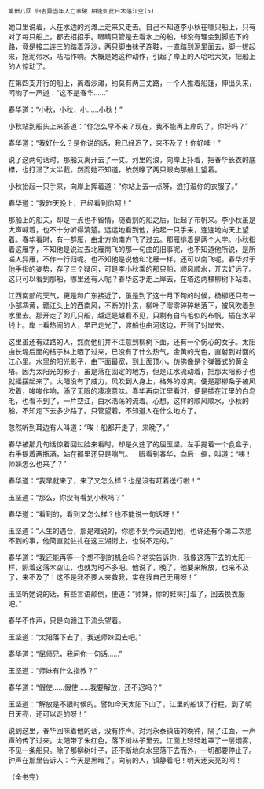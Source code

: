     第卅八回 归去异当年人亡家破 相逢如此日木落江空(5) 

   她口里说着，人在水边的河滩上走来又走去。自己不知道李小秋在哪只船上，只有对了每只船上，都去招招手。眼睛只管是去看水上的船，却没有理会到脚底下的路，竟是接二连三的踏着浮沙，两只脚由袜子连鞋，一直踏到泥里面去，脚一拔起来，拖泥带水，咭咕作响。大概是她这种动作，引起了岸上的人哈哈大笑，把船上的人惊动了。

   在第四支开行的船上，离着沙滩，约莫有两三丈路，一个人推着船篷，伸出头来，呵哟了一声道：“这不是春华……”

   春华道：“小秋，小秋，小……小秋！”

   小秋站到船头上来答道：“你怎么早不来？现在，我不能再上岸的了，你好吗？”

   春华道：“我好什么？是你说的话，我已经迟了，来不及了！你好哇！”

   说了这两句话时，那船又离开去了一丈。河里的浪，向岸上扑着，把春华长衣的底襟，也打湿了大半截。然而她不知道，依然睁了两只眼向那船上望着。

   小秋抬起一只手来，向岸上挥着道：“你站上去一点呀，浪打湿你的衣服了。”

   春华道：“我昨天晚上，已经看到你呵！”

   那船上的船夫，却是一点也不留情，随着别的船之后，扯起了布帆来。李小秋虽是大声喊着，也不十分听得清楚。远远地看到他，抬起一只手来，连连地向天上望着。春华看时，有一群雁，由北方向南方飞了过去。那雁排着是两个人字。小秋指着这雁字，不知他是说过去北雁南飞的那一句曲的旧事呢，也不知道他所说，是所嗟人异雁，不作一行归呢。也不知他是说他和北雁一样，还可以南飞呢。春华对于他手指的姿势，存了三个疑问，可是李小秋乘的那只船，顺风顺水，开去好远了。这只可以看到那船，哪里还有人呢？春华这才走上岸去，在塔边两棵柳树下站着。

   江西南部的天气，更是和广东接近了，虽是到了这十月下旬的时候，杨柳还只有一小部凋黄，赣江头上的西南风，不断的扑来，柳叶子零零碎碎地落下，被风吹着到水里去。那开走了的几只船，越远是越看不见，只剩有白鸟毛似的布帆，插在水平线上。岸上看热闹的人，早已走光了，渡船也由河这边，开到了对岸去。

   这里虽还有过路的人，然而他们并不注意到柳树下面，还有一个伤心的女子。太阳由长堤后面的桔子林上晒了过来，已没有了什么热气，金黄的光色，直射到对面的江心里。水里的阳光影子，由下面最宽，到上面顶小，仿佛像是个弹簧式的黄金塔。因为太阳光的影子，虽是落在固定的地方，但是江水流动着，把那太阳影子也就摇摆起来了。太阳没有了威力，风吹到人身上，格外的凉爽。便是那柳条子被风吹着，唆唆作响，添了无限的凄凉意味。春华再向江里看时，便是插在江里的白鸟毛，也看不到了，一片空江，白水浩荡的流着。心想，这样的顺风顺水，小秋的船，不知走下去多少路了。只管望着，不知道人在什么地方了。

   忽然听到耳边有人叫道：“唉！船都开走了，来晚了。”

   春华被那几句话惊着回过脸来看时，却是久违了的屈玉坚。左手提着一个食盒子，右手提着两瓶酒，站在那里还只是喘气。一眼看到春华，向后一缩，叫道：“咦！师妹怎么也来了？”

   春华道：“我早就来了，来了又怎么样？也是没有赶着送行啦！”

   玉坚道：“那么，你没有看到小秋吗？”

   春华道：“看到的，看到又怎么样？也不能说一句话呀！”

   玉坚道：“人生的遇合，那是难说的，你想不到今天遇到他，也许还有个第二次想不到的事，他简直就驻扎在这三湖街上，也说不定的。”

   春华道：“我还能再等一个想不到的机会吗？老实告诉你，我像这落下去的太阳一样，照着这落木空江，也就为时不多吧。他说了，晚了，他要来解放，也来不及了，来不及了！这不是我不要人来救我，实在我自己无用呀！”

   玉坚听她说的话，有些言语颠倒，便道：“师妹，你的鞋袜打湿了，回去换衣服吧。”

   春华不作声，只是向赣江下流头望着。

   玉坚道：“太阳落下去了，我送师妹回去吧。”

   春华道：“屈师兄，我问你一句话……”

   玉坚道：“师妹有什么指教？”

   春华道：“假使……假使……我要解放，还不迟吗？”

   玉坚道：“解放是不限时候的。譬如今天太阳下山了，江里的船误了行程，到了明日天亮，还可以走的呀！”

   说到这里，春华回味着他的话，没有作声。对河永泰镇庙的晚钟，隔了江面，一声声的传了过来。太阳带了朱红色，落下树林子里去。江面上轻轻地罩了一层烟雾，不见一条船只。除了那柳树叶子，还不断地向水里落下去而外，一切都要停止了。钟声在那里告诉人：今天是黑暗了。向前的人，镇静着吧！明天还天亮的呵！

   （全书完）

